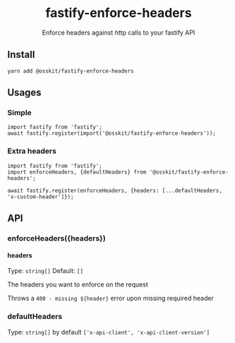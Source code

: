 <div align="center">

# fastify-enforce-headers

Enforce headers against http calls to your fastify API
  
</div>

## Install
```
yarn add @osskit/fastify-enforce-headers
```

## Usages

### Simple
```
import fastify from 'fastify';
await fastify.register(import('@osskit/fastify-enforce-headers'));
```

### Extra headers

```
import fastify from 'fastify';
import enforceHeaders, {defaultHeaders} from '@osskit/fastify-enforce-headers';

await fastify.register(enforceHeaders, {headers: [...defaultHeaders, 'x-custom-header']});
```

## API

### enforceHeaders({headers})
#### headers
Type: `string[]`
Default: `[]`

The headers you want to enforce on the request

Throws a `400 - missing ${header}` error upon missing required header

### defaultHeaders

Type: `string[]` by default `['x-api-client', 'x-api-client-version']`
